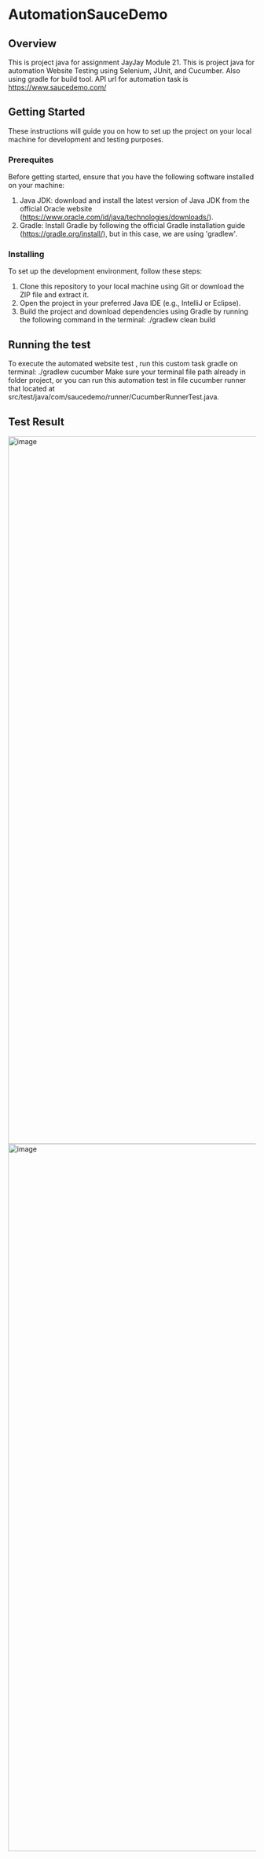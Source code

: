 # AutomationSauceDemo

## Overview
This is project java for assignment JayJay Module 21. This is project java for automation Website Testing using Selenium, JUnit, and Cucumber. Also using gradle 
for build tool. API url for automation task is https://www.saucedemo.com/

## Getting Started 
These instructions will guide you on how to set up the project on your local machine for development and testing purposes.

### Prerequites 
Before getting started, ensure that you have the following software installed on your machine:

1. Java JDK: download and install the latest version of Java JDK from the official Oracle website (https://www.oracle.com/id/java/technologies/downloads/).
2. Gradle: Install Gradle by following the official Gradle installation guide (https://gradle.org/install/), but in this case, we are using 'gradlew'.

### Installing 
To set up the development environment, follow these steps:

1. Clone this repository to your local machine using Git or download the ZIP file and extract it.
2. Open the project in your preferred Java IDE (e.g., IntelliJ or Eclipse).
3. Build the project and download dependencies using Gradle by running the following command in the terminal: ./gradlew clean build

## Running the test
To execute the automated website test , run this custom task gradle on terminal: ./gradlew cucumber 
Make sure your terminal file path already in folder project, or you can run this automation test in file cucumber runner that located at src/test/java/com/saucedemo/runner/CucumberRunnerTest.java. 

## Test Result 
<img width="1440" alt="image" src="https://github.com/nyomanyudis95/AutomationSauceDemo/assets/44666702/1f81a804-afab-4c41-8298-a5074fed0029">

<img width="1440" alt="image" src="https://github.com/nyomanyudis95/AutomationSauceDemo/assets/44666702/660054f5-deea-43a3-b896-93b99271f193">



